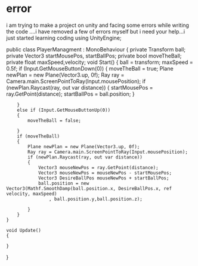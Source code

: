 # error
i am trying to make a project on unity and facing some errors while writing the code ....i have removed a few of errors myself but i need your help...i just started learning coding
using UnityEngine;

public class PlayerManagment : MonoBehaviour
{
    private Transform ball;
    private Vector3 startMousePos, startBallPos;
    private bool moveTheBall;
    private float maxSpeed,velocity;
    void Start()
    {
        ball = transform;
        maxSpeed = 0.5f;
        if (Input.GetMouseButtonDown(0))
        {
            moveTheBall = true;
            Plane newPlan = new Plane(Vector3.up, 0f);
            Ray ray = Camera.main.ScreenPointToRay(Input.mousePosition);
            if (newPlan.Raycast(ray, out var distance))
            {
                startMousePos = ray.GetPoint(distance);
                startBallPos = ball.position;
            }

        }
        else if (Input.GetMouseButtonUp(0))
        {
            moveTheBall = false;

        }
        if (moveTheBall)
        {
            Plane newPlan = new Plane(Vector3.up, 0f);
            Ray ray = Camera.main.ScreenPointToRay(Input.mousePosition);
            if (newPlan.Raycast(ray, out var distance))
            {
                Vector3 mouseNewPos = ray.GetPoint(distance);
                Vector3 mouseNewPos = mouseNewPos - startMousePos;
                Vector3 DesireBallPos mouseNewPos + startBallPos;
                ball.position = new Vector3(Mathf.SmoothDamp(ball.position.x, DesireBallPos.x, ref velocity, maxSpeed)
                    , ball.position.y,ball.position.z);

            }
        }
    }

    void Update()
    {
        
    }
}
